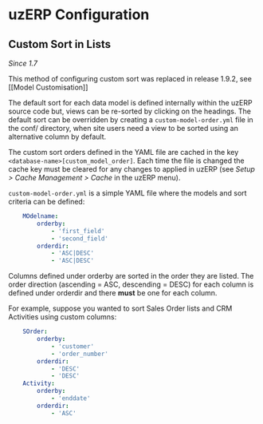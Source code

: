 # uzERP Configuration

## Custom Sort in Lists

*Since 1.7*

<span class="attention danger">This method of configuring custom sort was replaced in release 1.9.2, see [[Model Customisation]]</span>

The default sort for each data model is defined internally within the uzERP source code but, views can be re-sorted by clicking on the headings. The default sort can be overridden by creating a `custom-model-order.yml` file in the conf/ directory, when site users need a view to be sorted using an alternative column by default.

The custom sort orders defined in the YAML file are cached in the key `<database-name>[custom_model_order]`. Each time the file is changed the cache key must be cleared for any changes to applied in uzERP (see *Setup > Cache Management > Cache* in the uzERP menu).

`custom-model-order.yml` is a simple YAML file where the models and sort criteria can be defined:

```yaml
	MOdelname:
	    orderby:
	        - 'first_field'
	        - 'second_field'
	    orderdir:
	        - 'ASC|DESC'
	        - 'ASC|DESC'
```

Columns defined under orderby are sorted in the order they are listed. The order direction (ascending = ASC, descending = DESC) for each column is defined under orderdir and there **must** be one for each column.

For example, suppose you wanted to sort Sales Order lists and CRM Activities using custom columns:

```yaml
	SOrder:
	    orderby:
	        - 'customer'
	        - 'order_number'
	    orderdir:
	        - 'DESC'
	        - 'DESC'
	Activity:
	    orderby:
	        - 'enddate'
	    orderdir:
	        - 'ASC'
```
